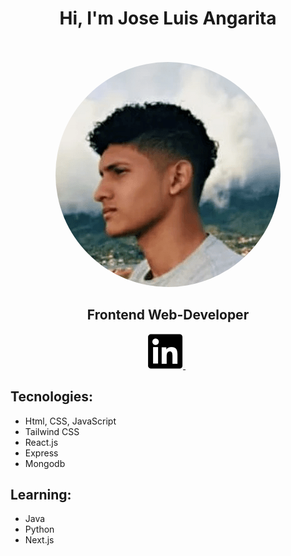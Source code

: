 
<!--
**Jocanm/Jocanm** is a ✨ _special_ ✨ repository because its `README.md` (this file) appears on your GitHub profile.

-->

<div align="center">

#  Hi, I'm Jose Luis Angarita

</div>
<br/>
<br/>


<div align="center">
    <img style="border-radius:999px" src="./img/profile.png" alt="perfil"/>
</div>

<div align="center">

## Frontend Web-Developer

</div>

<div align="center">
    <a href="https://www.linkedin.com/in/jose-luis-angarita-mendoza-40709a1b1/">
    <img src="./img/LinkedIn.png">
    </a>
    &nbsp
    <!-- <a href="https://rajcutinha.netlify.app/">
    <img src="./img/Portfolio.png">
    </a> -->
</div>

## Tecnologies:

- Html, CSS, JavaScript
- Tailwind CSS
- React.js
- Express
- Mongodb

## Learning:

- Java
- Python
- Next.js